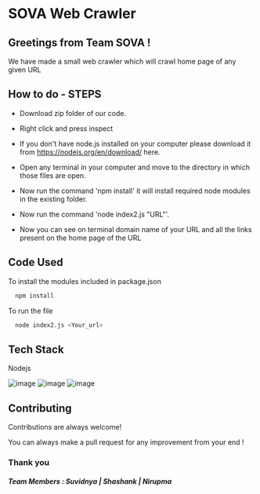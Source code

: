 
# SOVA Web Crawler

  
## Greetings from Team SOVA !
We have made a small web crawler which will crawl home page of any given URL
## How to do - STEPS

- Download zip folder of our code.

- Right click and press inspect
- If you don't have node.js installed on your computer please download it from https://nodejs.org/en/download/ here.
- Open any terminal in your computer and move to the directory in which those files are open.
- Now run the command 'npm install' it will install required node modules in the existing folder.
- Now run the command 'node index2.js "URL"'.
- Now you can see on terminal domain name of your URL and all the links present on the home page of the URL


  
## Code Used

To install the modules included in package.json

```bash
  npm install
```
To run the file
```bash
  node index2.js <Your_url>
```

  
## Tech Stack

Nodejs


![image](https://user-images.githubusercontent.com/78336837/148985403-1c304e3c-ae2a-441c-ae4e-8f416794ad07.png)
![image](https://user-images.githubusercontent.com/78336837/148985427-897c78f3-934d-4c6b-9254-517cae5be12e.png)
![image](https://user-images.githubusercontent.com/78336837/148985432-7ddce04b-99e4-4222-8ec7-795d8e4e31fb.png)

  
## Contributing

Contributions are always welcome!

You can always make a pull request for any improvement from your end !


### Thank you
##### Team Members : Suvidnya | Shashank | Nirupma

  
